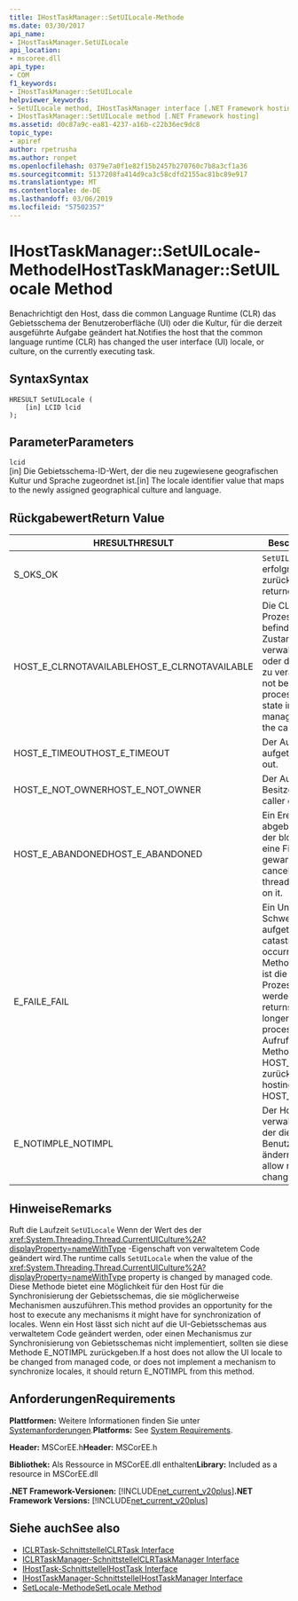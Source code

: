 ```yaml
---
title: IHostTaskManager::SetUILocale-Methode
ms.date: 03/30/2017
api_name:
- IHostTaskManager.SetUILocale
api_location:
- mscoree.dll
api_type:
- COM
f1_keywords:
- IHostTaskManager::SetUILocale
helpviewer_keywords:
- SetUILocale method, IHostTaskManager interface [.NET Framework hosting]
- IHostTaskManager::SetUILocale method [.NET Framework hosting]
ms.assetid: d0c87a9c-ea81-4237-a16b-c22b36ec9dc8
topic_type:
- apiref
author: rpetrusha
ms.author: ronpet
ms.openlocfilehash: 0379e7a0f1e82f15b2457b270760c7b8a3cf1a36
ms.sourcegitcommit: 5137208fa414d9ca3c58cdfd2155ac81bc89e917
ms.translationtype: MT
ms.contentlocale: de-DE
ms.lasthandoff: 03/06/2019
ms.locfileid: "57502357"
---
```

# <a name="ihosttaskmanagersetuilocale-method"></a><span data-ttu-id="88c72-102">IHostTaskManager::SetUILocale-Methode</span><span class="sxs-lookup"><span data-stu-id="88c72-102">IHostTaskManager::SetUILocale Method</span></span>
<span data-ttu-id="88c72-103">Benachrichtigt den Host, dass die common Language Runtime (CLR) das Gebietsschema der Benutzeroberfläche (UI) oder die Kultur, für die derzeit ausgeführte Aufgabe geändert hat.</span><span class="sxs-lookup"><span data-stu-id="88c72-103">Notifies the host that the common language runtime (CLR) has changed the user interface (UI) locale, or culture, on the currently executing task.</span></span>  
  
## <a name="syntax"></a><span data-ttu-id="88c72-104">Syntax</span><span class="sxs-lookup"><span data-stu-id="88c72-104">Syntax</span></span>  
  
```  
HRESULT SetUILocale (  
    [in] LCID lcid  
);  
```  
  
## <a name="parameters"></a><span data-ttu-id="88c72-105">Parameter</span><span class="sxs-lookup"><span data-stu-id="88c72-105">Parameters</span></span>  
 `lcid`  
 <span data-ttu-id="88c72-106">[in] Die Gebietsschema-ID-Wert, der die neu zugewiesene geografischen Kultur und Sprache zugeordnet ist.</span><span class="sxs-lookup"><span data-stu-id="88c72-106">[in] The locale identifier value that maps to the newly assigned geographical culture and language.</span></span>  
  
## <a name="return-value"></a><span data-ttu-id="88c72-107">Rückgabewert</span><span class="sxs-lookup"><span data-stu-id="88c72-107">Return Value</span></span>  
  
|<span data-ttu-id="88c72-108">HRESULT</span><span class="sxs-lookup"><span data-stu-id="88c72-108">HRESULT</span></span>|<span data-ttu-id="88c72-109">Beschreibung</span><span class="sxs-lookup"><span data-stu-id="88c72-109">Description</span></span>|  
|-------------|-----------------|  
|<span data-ttu-id="88c72-110">S_OK</span><span class="sxs-lookup"><span data-stu-id="88c72-110">S_OK</span></span>|<span data-ttu-id="88c72-111">`SetUILocale` wurde erfolgreich zurückgegeben.</span><span class="sxs-lookup"><span data-stu-id="88c72-111">`SetUILocale` returned successfully.</span></span>|  
|<span data-ttu-id="88c72-112">HOST_E_CLRNOTAVAILABLE</span><span class="sxs-lookup"><span data-stu-id="88c72-112">HOST_E_CLRNOTAVAILABLE</span></span>|<span data-ttu-id="88c72-113">Die CLR wurde nicht in einen Prozess geladen und befindet sich in einem Zustand, in dem nicht verwalteten Code ausführen oder den Aufruf erfolgreich zu verarbeiten.</span><span class="sxs-lookup"><span data-stu-id="88c72-113">The CLR has not been loaded into a process, or the CLR is in a state in which it cannot run managed code or process the call successfully.</span></span>|  
|<span data-ttu-id="88c72-114">HOST_E_TIMEOUT</span><span class="sxs-lookup"><span data-stu-id="88c72-114">HOST_E_TIMEOUT</span></span>|<span data-ttu-id="88c72-115">Der Aufruf ist ein Timeout aufgetreten.</span><span class="sxs-lookup"><span data-stu-id="88c72-115">The call timed out.</span></span>|  
|<span data-ttu-id="88c72-116">HOST_E_NOT_OWNER</span><span class="sxs-lookup"><span data-stu-id="88c72-116">HOST_E_NOT_OWNER</span></span>|<span data-ttu-id="88c72-117">Der Aufrufer ist nicht Besitzer der Sperre.</span><span class="sxs-lookup"><span data-stu-id="88c72-117">The caller does not own the lock.</span></span>|  
|<span data-ttu-id="88c72-118">HOST_E_ABANDONED</span><span class="sxs-lookup"><span data-stu-id="88c72-118">HOST_E_ABANDONED</span></span>|<span data-ttu-id="88c72-119">Ein Ereignis wurde abgebrochen, während sich der blockierte Thread oder eine Fiber darauf gewartet.</span><span class="sxs-lookup"><span data-stu-id="88c72-119">An event was canceled while a blocked thread or fiber was waiting on it.</span></span>|  
|<span data-ttu-id="88c72-120">E_FAIL</span><span class="sxs-lookup"><span data-stu-id="88c72-120">E_FAIL</span></span>|<span data-ttu-id="88c72-121">Ein Unbekannter Schwerwiegender Fehler ist aufgetreten.</span><span class="sxs-lookup"><span data-stu-id="88c72-121">An unknown catastrophic failure occurred.</span></span> <span data-ttu-id="88c72-122">Wenn eine Methode E_FAIL zurückgibt, ist die CLR nicht mehr im Prozess verwendet werden.</span><span class="sxs-lookup"><span data-stu-id="88c72-122">When a method returns E_FAIL, the CLR is no longer usable within the process.</span></span> <span data-ttu-id="88c72-123">Nachfolgende Aufrufe zum Hosten der Methoden HOST_E_CLRNOTAVAILABLE zurück.</span><span class="sxs-lookup"><span data-stu-id="88c72-123">Subsequent calls to hosting methods return HOST_E_CLRNOTAVAILABLE.</span></span>|  
|<span data-ttu-id="88c72-124">E_NOTIMPL</span><span class="sxs-lookup"><span data-stu-id="88c72-124">E_NOTIMPL</span></span>|<span data-ttu-id="88c72-125">Der Host lässt nicht verwalteter Benutzercode, der die Kultur der Benutzeroberfläche zu ändern.</span><span class="sxs-lookup"><span data-stu-id="88c72-125">The host does not allow managed user code to change the UI culture.</span></span>|  
  
## <a name="remarks"></a><span data-ttu-id="88c72-126">Hinweise</span><span class="sxs-lookup"><span data-stu-id="88c72-126">Remarks</span></span>  
 <span data-ttu-id="88c72-127">Ruft die Laufzeit `SetUILocale` Wenn der Wert des der <xref:System.Threading.Thread.CurrentUICulture%2A?displayProperty=nameWithType> -Eigenschaft von verwaltetem Code geändert wird.</span><span class="sxs-lookup"><span data-stu-id="88c72-127">The runtime calls `SetUILocale` when the value of the <xref:System.Threading.Thread.CurrentUICulture%2A?displayProperty=nameWithType> property is changed by managed code.</span></span> <span data-ttu-id="88c72-128">Diese Methode bietet eine Möglichkeit für den Host für die Synchronisierung der Gebietsschemas, die sie möglicherweise Mechanismen auszuführen.</span><span class="sxs-lookup"><span data-stu-id="88c72-128">This method provides an opportunity for the host to execute any mechanisms it might have for synchronization of locales.</span></span> <span data-ttu-id="88c72-129">Wenn ein Host lässt sich nicht auf die UI-Gebietsschemas aus verwaltetem Code geändert werden, oder einen Mechanismus zur Synchronisierung von Gebietsschemas nicht implementiert, sollten sie diese Methode E_NOTIMPL zurückgeben.</span><span class="sxs-lookup"><span data-stu-id="88c72-129">If a host does not allow the UI locale to be changed from managed code, or does not implement a mechanism to synchronize locales, it should return E_NOTIMPL from this method.</span></span>  
  
## <a name="requirements"></a><span data-ttu-id="88c72-130">Anforderungen</span><span class="sxs-lookup"><span data-stu-id="88c72-130">Requirements</span></span>  
 <span data-ttu-id="88c72-131">**Plattformen:** Weitere Informationen finden Sie unter [Systemanforderungen](../../../../docs/framework/get-started/system-requirements.md).</span><span class="sxs-lookup"><span data-stu-id="88c72-131">**Platforms:** See [System Requirements](../../../../docs/framework/get-started/system-requirements.md).</span></span>  
  
 <span data-ttu-id="88c72-132">**Header:** MSCorEE.h</span><span class="sxs-lookup"><span data-stu-id="88c72-132">**Header:** MSCorEE.h</span></span>  
  
 <span data-ttu-id="88c72-133">**Bibliothek:** Als Ressource in MSCorEE.dll enthalten</span><span class="sxs-lookup"><span data-stu-id="88c72-133">**Library:** Included as a resource in MSCorEE.dll</span></span>  
  
 <span data-ttu-id="88c72-134">**.NET Framework-Versionen:** [!INCLUDE[net_current_v20plus](../../../../includes/net-current-v20plus-md.md)]</span><span class="sxs-lookup"><span data-stu-id="88c72-134">**.NET Framework Versions:** [!INCLUDE[net_current_v20plus](../../../../includes/net-current-v20plus-md.md)]</span></span>  
  
## <a name="see-also"></a><span data-ttu-id="88c72-135">Siehe auch</span><span class="sxs-lookup"><span data-stu-id="88c72-135">See also</span></span>
- [<span data-ttu-id="88c72-136">ICLRTask-Schnittstelle</span><span class="sxs-lookup"><span data-stu-id="88c72-136">ICLRTask Interface</span></span>](../../../../docs/framework/unmanaged-api/hosting/iclrtask-interface.md)
- [<span data-ttu-id="88c72-137">ICLRTaskManager-Schnittstelle</span><span class="sxs-lookup"><span data-stu-id="88c72-137">ICLRTaskManager Interface</span></span>](../../../../docs/framework/unmanaged-api/hosting/iclrtaskmanager-interface.md)
- [<span data-ttu-id="88c72-138">IHostTask-Schnittstelle</span><span class="sxs-lookup"><span data-stu-id="88c72-138">IHostTask Interface</span></span>](../../../../docs/framework/unmanaged-api/hosting/ihosttask-interface.md)
- [<span data-ttu-id="88c72-139">IHostTaskManager-Schnittstelle</span><span class="sxs-lookup"><span data-stu-id="88c72-139">IHostTaskManager Interface</span></span>](../../../../docs/framework/unmanaged-api/hosting/ihosttaskmanager-interface.md)
- [<span data-ttu-id="88c72-140">SetLocale-Methode</span><span class="sxs-lookup"><span data-stu-id="88c72-140">SetLocale Method</span></span>](../../../../docs/framework/unmanaged-api/hosting/ihosttaskmanager-setlocale-method.md)
